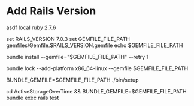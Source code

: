 # Add Rails Version

asdf local ruby 2.7.6

set RAILS_VERSION 7.0.3
set GEMFILE_FILE_PATH gemfiles/Gemfile.$RAILS_VERSION.gemfile
echo $GEMFILE_FILE_PATH

bundle install --gemfile="$GEMFILE_FILE_PATH" --retry 1

bundle lock --add-platform x86_64-linux --gemfile $GEMFILE_FILE_PATH

BUNDLE_GEMFILE=$GEMFILE_FILE_PATH ./bin/setup

cd ActiveStorageOverTime && BUNDLE_GEMFILE=$GEMFILE_FILE_PATH bundle exec rails test